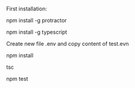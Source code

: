 First installation:


npm install -g protractor

npm install -g typescript

Create new file .env and copy content of test.evn

npm install

tsc

npm test


